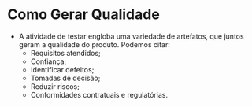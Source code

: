 # Como Gerar Qualidade
- A atividade de testar engloba uma variedade de artefatos, que juntos geram a qualidade do produto. Podemos citar:
    - Requisitos atendidos;
    - Confiança;
    - Identificar defeitos;
    - Tomadas de decisão;
    - Reduzir riscos;
    - Conformidades contratuais e regulatórias.